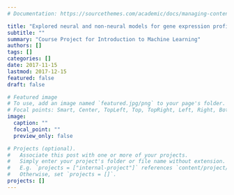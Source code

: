 ```yaml
---
# Documentation: https://sourcethemes.com/academic/docs/managing-content/

title: "Explored neural and non-neural models for gene expression profiling"
subtitle: ""
summary: "Course Project for Introduction to Machine Learning"
authors: []
tags: []
categories: []
date: 2017-11-15
lastmod: 2017-12-15
featured: false
draft: false

# Featured image
# To use, add an image named `featured.jpg/png` to your page's folder.
# Focal points: Smart, Center, TopLeft, Top, TopRight, Left, Right, BottomLeft, Bottom, BottomRight.
image:
  caption: ""
  focal_point: ""
  preview_only: false

# Projects (optional).
#   Associate this post with one or more of your projects.
#   Simply enter your project's folder or file name without extension.
#   E.g. `projects = ["internal-project"]` references `content/project/deep-learning/index.md`.
#   Otherwise, set `projects = []`.
projects: []
---
```

